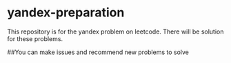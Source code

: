 # yandex-preparation
This repository is for the yandex problem on leetcode. There will be solution for these problems.

##You can make issues and recommend new problems to solve
